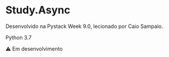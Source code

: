 # Study.Async
Desenvolvido na Pystack Week 9.0, lecionado por Caio Sampaio.

Python 3.7

⚠ Em desenvolvimento
